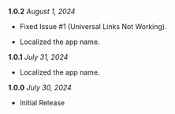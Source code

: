  **1.0.2** *August 1, 2024*
 
 - Fixed Issue #1 (Universal Links Not Working).

- Localized the app name.

 **1.0.1** *July 31, 2024*

- Localized the app name.

 **1.0.0** *July 30, 2024*

- Initial Release
